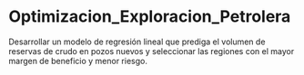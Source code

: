 # Optimizacion_Exploracion_Petrolera
Desarrollar un modelo de regresión lineal que prediga el volumen de reservas de crudo en pozos nuevos y seleccionar las regiones con el mayor margen de beneficio y menor riesgo.
